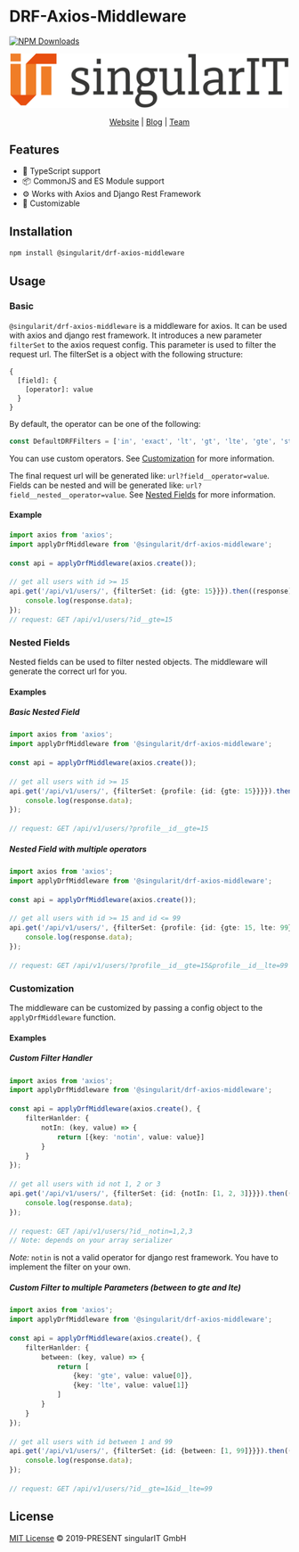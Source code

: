 # DRF-Axios-Middleware

<a href="https://www.npmjs.com/package/@singularit/drf-axios-middleware">
    <img src="https://img.shields.io/npm/dm/@singularit/drf-axios-middleware?color=50a36f&label=" alt="NPM Downloads">
</a>

<p align="center">
  <a href="https://www.singular-it.de/">
    <picture>
      <source media="(prefers-color-scheme: dark)"  srcset="./documents/singular_it_dark.png">
      <source media="(prefers-color-scheme: light)" srcset="./documents/singular_it_light.png">
      <img width="500px" alt="singularIT Logo" src="./documents/singular_it_light.png">
    </picture>    
  </a>
</p>
<p align="center">
  <a href="https://www.singular-it.de/">Website</a> |
  <a href="https://blog.singular-it.de/">Blog</a> |
  <a href="https://www.singular-it.de/team">Team</a>
</p>

## Features

- 🦾 TypeScript support
- 📦 CommonJS and ES Module support
- ⚙️ Works with Axios and Django Rest Framework
- 📝 Customizable

## Installation

```bash
npm install @singularit/drf-axios-middleware
```

## Usage

### Basic

`@singularit/drf-axios-middleware` is a middleware for axios. It can be used with axios and django rest framework. It
introduces a new parameter `filterSet` to the axios request config. This parameter is used to filter the request url.
The filterSet is a object with the following structure:

```
{
  [field]: {
    [operator]: value
  }
}
```

By default, the operator can be one of the following:

```ts
const DefaultDRFFilters = ['in', 'exact', 'lt', 'gt', 'lte', 'gte', 'startswith', 'endswith']
```

You can use custom operators. See [Customization](#customization) for more information.

The final request url will be generated like: `url?field__operator=value`.
Fields can be nested and will be generated like: `url?field__nested__operator=value`.
See [Nested Fields](#nested-fields) for more information.

#### Example

```ts
import axios from 'axios';
import applyDrfMiddleware from '@singularit/drf-axios-middleware';

const api = applyDrfMiddleware(axios.create());

// get all users with id >= 15
api.get('/api/v1/users/', {filterSet: {id: {gte: 15}}}).then((response) => {
    console.log(response.data);
});
// request: GET /api/v1/users/?id__gte=15
```

### Nested Fields

Nested fields can be used to filter nested objects. The middleware will generate the correct url for you.

#### Examples

##### Basic Nested Field

```ts
import axios from 'axios';
import applyDrfMiddleware from '@singularit/drf-axios-middleware';

const api = applyDrfMiddleware(axios.create());

// get all users with id >= 15
api.get('/api/v1/users/', {filterSet: {profile: {id: {gte: 15}}}}).then((response) => {
    console.log(response.data);
});

// request: GET /api/v1/users/?profile__id__gte=15
```

##### Nested Field with multiple operators

```ts
import axios from 'axios';
import applyDrfMiddleware from '@singularit/drf-axios-middleware';

const api = applyDrfMiddleware(axios.create());

// get all users with id >= 15 and id <= 99
api.get('/api/v1/users/', {filterSet: {profile: {id: {gte: 15, lte: 99}}}}).then((response) => {
    console.log(response.data);
});

// request: GET /api/v1/users/?profile__id__gte=15&profile__id__lte=99
```

### Customization

The middleware can be customized by passing a config object to the `applyDrfMiddleware` function.

#### Examples

##### Custom Filter Handler

```ts
import axios from 'axios';
import applyDrfMiddleware from '@singularit/drf-axios-middleware';

const api = applyDrfMiddleware(axios.create(), {
    filterHanlder: {
        notIn: (key, value) => {
            return [{key: 'notin', value: value}]
        }
    }
});

// get all users with id not 1, 2 or 3 
api.get('/api/v1/users/', {filterSet: {id: {notIn: [1, 2, 3]}}}).then((response) => {
    console.log(response.data);
});

// request: GET /api/v1/users/?id__notin=1,2,3 
// Note: depends on your array serializer
```

*Note:* `notin` is not a valid operator for django rest framework. You have to implement the filter on your own.

##### Custom Filter to multiple Parameters (between to gte and lte)

```ts
import axios from 'axios';
import applyDrfMiddleware from '@singularit/drf-axios-middleware';

const api = applyDrfMiddleware(axios.create(), {
    filterHanlder: {
        between: (key, value) => {
            return [
                {key: 'gte', value: value[0]},
                {key: 'lte', value: value[1]}
            ]
        }
    }
});

// get all users with id between 1 and 99
api.get('/api/v1/users/', {filterSet: {id: {between: [1, 99]}}}).then((response) => {
    console.log(response.data);
});

// request: GET /api/v1/users/?id__gte=1&id__lte=99
```

## License

[MIT License](./LICENSE) © 2019-PRESENT singularIT GmbH
